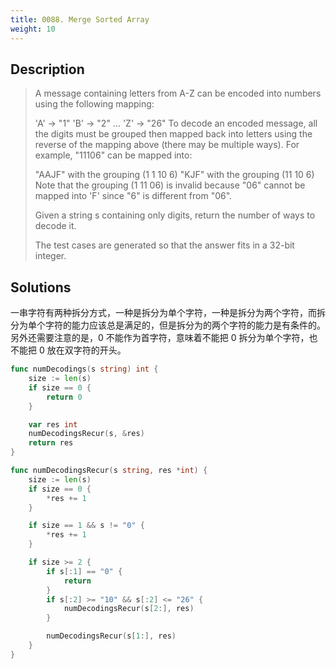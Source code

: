 ```yaml
---
title: 0088. Merge Sorted Array
weight: 10
---
```


## Description
> A message containing letters from A-Z can be encoded into numbers using the following mapping:
> 
> 'A' -> "1"
> 'B' -> "2"
> ...
> 'Z' -> "26"
> To decode an encoded message, all the digits must be grouped then mapped back into letters using the reverse of the mapping above (there may be multiple ways). For example, "11106" can be mapped into:
> 
> "AAJF" with the grouping (1 1 10 6)
> "KJF" with the grouping (11 10 6)
> Note that the grouping (1 11 06) is invalid because "06" cannot be mapped into 'F' since "6" is different from "06".
> 
> Given a string s containing only digits, return the number of ways to decode it.
> 
> The test cases are generated so that the answer fits in a 32-bit integer.


## Solutions

一串字符有两种拆分方式，一种是拆分为单个字符，一种是拆分为两个字符，而拆分为单个字符的能力应该总是满足的，但是拆分为的两个字符的能力是有条件的。另外还需要注意的是，0 不能作为首字符，意味着不能把 0 拆分为单个字符，也不能把 0 放在双字符的开头。
```go
func numDecodings(s string) int {
	size := len(s)
	if size == 0 {
		return 0
	}

	var res int
	numDecodingsRecur(s, &res)
	return res
}

func numDecodingsRecur(s string, res *int) {
	size := len(s)
	if size == 0 {
		*res += 1
	}

	if size == 1 && s != "0" {
		*res += 1
	}

	if size >= 2 {
		if s[:1] == "0" {
			return
		} 
		if s[:2] >= "10" && s[:2] <= "26" {
			numDecodingsRecur(s[2:], res)
		}

		numDecodingsRecur(s[1:], res)
	}
}
```
